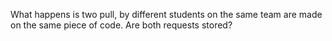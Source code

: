 What happens is two pull, by different students on the same team are made on the same piece of code. 
Are both requests stored? 
